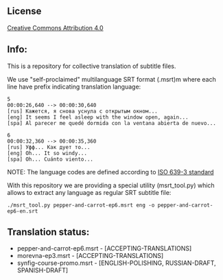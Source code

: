## License

[Creative Commons Attribution 4.0](https://creativecommons.org/licenses/by/4.0/)

## Info:

This is a repository for collective translation of subtitle files.

We use "self-proclaimed" multilanguage SRT format (.msrt)m where each line have prefix indicating translation language:

```
5
00:00:26,640 --> 00:00:30,640
[rus] Кажется, я снова уснула с открытым окном...
[eng] It seems I feel asleep with the window open, again...
[spa] Al parecer me quedé dormida con la ventana abierta de nuevo...

6
00:00:32,360 --> 00:00:35,360
[rus] Уфф... Как дует то...
[eng] Oh... It so windy...
[spa] Oh... Cuánto viento...
```

NOTE: The language codes are defined according to [ISO 639-3 standard](https://en.wikipedia.org/wiki/ISO_639:a)

With this repository we are providing a special utility (msrt_tool.py) which allows to extract any language as regular SRT subtitle file:

```./msrt_tool.py pepper-and-carrot-ep6.msrt eng -o pepper-and-carrot-ep6-en.srt```

## Translation status:

* pepper-and-carrot-ep6.msrt - [ACCEPTING-TRANSLATIONS]
* morevna-ep3.msrt - [ACCEPTING-TRANSLATIONS]
* synfig-course-promo.msrt - [ENGLISH-POLISHING, RUSSIAN-DRAFT, SPANISH-DRAFT]
